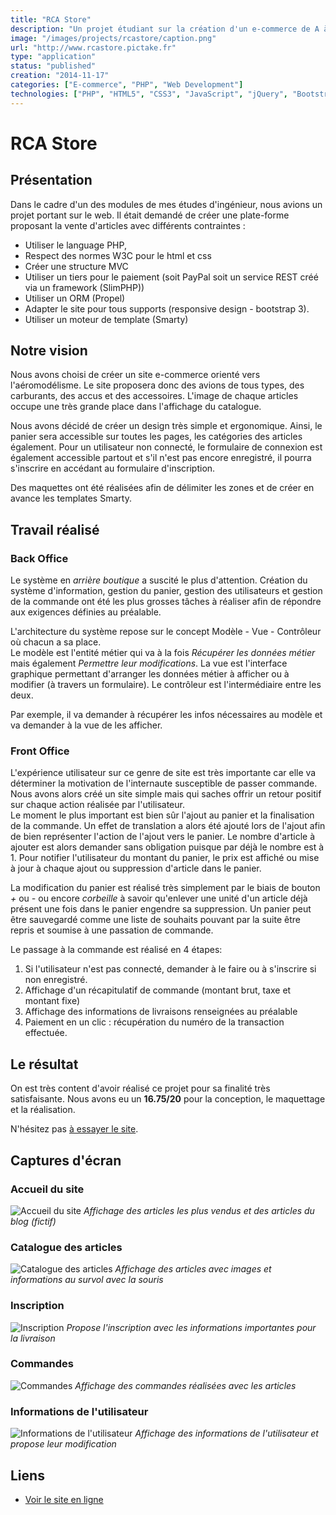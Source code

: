 ```yaml
---
title: "RCA Store"
description: "Un projet étudiant sur la création d'un e-commerce de A à Z utilisant tous les standards actuels du web (HTML 5, CSS 3, JS, jQuery, Bootstrap)."
image: "/images/projects/rcastore/caption.png"
url: "http://www.rcastore.pictake.fr"
type: "application"
status: "published"
creation: "2014-11-17"
categories: ["E-commerce", "PHP", "Web Development"]
technologies: ["PHP", "HTML5", "CSS3", "JavaScript", "jQuery", "Bootstrap", "Smarty", "Propel"]
---
```


# RCA Store

## Présentation

Dans le cadre d'un des modules de mes études d'ingénieur, nous avions un projet portant sur le web. Il était demandé de créer une plate-forme proposant la vente d'articles avec différents contraintes : 

- Utiliser le language PHP,
- Respect des normes W3C pour le html et css 
- Créer une structure MVC
- Utiliser un tiers pour le paiement (soit PayPal soit un service REST créé via un framework (SlimPHP))
- Utiliser un ORM (Propel)
- Adapter le site pour tous supports (responsive design - bootstrap 3).
- Utiliser un moteur de template (Smarty)

## Notre vision

Nous avons choisi de créer un site e-commerce orienté vers l'aéromodélisme. Le site proposera donc des avions de tous types, des carburants, des accus et des accessoires. L'image de chaque articles occupe une très grande place dans l'affichage du catalogue.

Nous avons décidé de créer un design très simple et ergonomique. Ainsi, le panier sera accessible sur toutes les pages, les catégories des articles également. Pour un utilisateur non connecté, le formulaire de connexion est également accessible partout et s'il n'est pas encore enregistré, il pourra s'inscrire en accédant au formulaire d'inscription.

Des maquettes ont été réalisées afin de délimiter les zones et de créer en avance les templates Smarty.

## Travail réalisé

### Back Office

Le système en _arrière boutique_ a suscité le plus d'attention. Création du système d'information, gestion du panier, gestion des utilisateurs et gestion de la commande ont été les plus grosses tâches à réaliser afin de répondre aux exigences définies au préalable.

L'architecture du système repose sur le concept Modèle - Vue - Contrôleur où chacun a sa place.  
Le modèle est l'entité métier qui va à la fois _Récupérer les données métier_ mais également _Permettre leur modifications_. La vue est l'interface graphique permettant d'arranger les données métier à afficher ou à modifier (à travers un formulaire). Le contrôleur est l'intermédiaire entre les deux.

Par exemple, il va demander à récupérer les infos nécessaires au modèle et va demander à la vue de les afficher.

### Front Office

L'expérience utilisateur sur ce genre de site est très importante car elle va déterminer la motivation de l'internaute susceptible de passer commande. Nous avons alors créé un site simple mais qui saches offrir un retour positif sur chaque action réalisée par l'utilisateur.   
Le moment le plus important est bien sûr l'ajout au panier et la finalisation de la commande. Un effet de translation a alors été ajouté lors de l'ajout afin de bien représenter l'action de l'ajout vers le panier. Le nombre d'article à ajouter est alors demander sans obligation puisque par déjà le nombre est à 1. Pour notifier l'utilisateur du montant du panier, le prix est affiché ou mise à jour à chaque ajout ou suppression d'article dans le panier.

La modification du panier est réalisé très simplement par le biais de bouton *+* ou *-* ou encore *corbeille* à savoir qu'enlever une unité d'un article déjà présent une fois dans le panier engendre sa suppression.
Un panier peut être sauvegardé comme une liste de souhaits pouvant par la suite être repris et soumise à une passation de commande.

Le passage à la commande est réalisé en 4 étapes:

1. Si l'utilisateur n'est pas connecté, demander à le faire ou à s'inscrire si non enregistré.
2. Affichage d'un récapitulatif de commande (montant brut, taxe et montant fixe)
3. Affichage des informations de livraisons renseignées au préalable
4. Paiement en un clic : récupération du numéro de la transaction effectuée.

## Le résultat
On est très content d'avoir réalisé ce projet pour sa finalité très satisfaisante. Nous avons eu un **16.75/20** pour la conception, le maquettage et la réalisation.

N'hésitez pas [à essayer le site](http://www.rcastore.pictake.fr).

## Captures d'écran

### Accueil du site
![Accueil du site](/images/projects/rcastore/rcastore-accueil.png)
*Affichage des articles les plus vendus et des articles du blog (fictif)*

### Catalogue des articles
![Catalogue des articles](/images/projects/rcastore/rcastore-catalogue.png)
*Affichage des articles avec images et informations au survol avec la souris*

### Inscription
![Inscription](/images/projects/rcastore/rcastore-inscription.png)
*Propose l'inscription avec les informations importantes pour la livraison*

### Commandes
![Commandes](/images/projects/rcastore/rcastore-commandes.png)
*Affichage des commandes réalisées avec les articles*

### Informations de l'utilisateur
![Informations de l'utilisateur](/images/projects/rcastore/rcastore-informations.png)
*Affichage des informations de l'utilisateur et propose leur modification*

## Liens

- [Voir le site en ligne](http://www.rcastore.pictake.fr)
